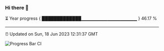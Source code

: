 ### Hi there 👋

⏳ Year progress { █████████████▁▁▁▁▁▁▁▁▁▁▁▁▁▁▁▁▁ } 46.17 %

---

⏰ Updated on Sun, 18 Jun 2023 12:31:37 GMT

![Progress Bar CI](https://github.com/ZhaoGui/ZhaoGui/workflows/Progress%20Bar%20CI/badge.svg)
